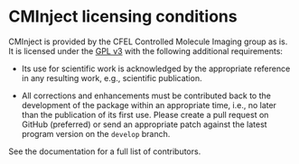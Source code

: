 # CMInject licensing conditions

CMInject is provided by the CFEL Controlled Molecule Imaging group as is. It is licensed under the
[GPL v3](./LICENSE-GPLv3.md) with the following additional requirements:

* Its use for scientific work is acknowledged by the appropriate reference in any resulting work,
  e.g., scientific publication.

* All corrections and enhancements must be contributed back to the development of the package within
  an appropriate time, i.e., no later than the publication of its first use. Please create a pull
  request on GitHub (preferred) or send an appropriate patch against the latest program version on
  the `develop` branch.

See the documentation for a full list of contributors.


<!-- Put Emacs local variables into HTML comment
Local Variables:
coding: utf-8
fill-column: 100
End:
-->
